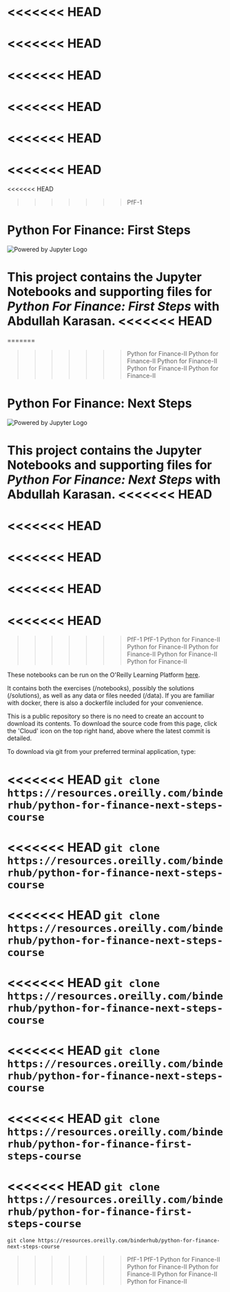 <<<<<<< HEAD
=======
<<<<<<< HEAD
=======
<<<<<<< HEAD
=======
<<<<<<< HEAD
=======
<<<<<<< HEAD
=======
<<<<<<< HEAD
=======
<<<<<<< HEAD
>>>>>>> PfF-1
# Python For Finance: First Steps

![Powered by Jupyter Logo](https://cdn.oreillystatic.com/images/icons/powered_by_jupyter.png)

This project contains the Jupyter Notebooks and supporting files for _Python For Finance: First Steps_ with Abdullah Karasan. 
<<<<<<< HEAD
=======
=======
>>>>>>> Python for Finance-II
>>>>>>> Python for Finance-II
>>>>>>> Python for Finance-II
>>>>>>> Python for Finance-II
>>>>>>> Python for Finance-II
# Python For Finance: Next Steps

![Powered by Jupyter Logo](https://cdn.oreillystatic.com/images/icons/powered_by_jupyter.png)

This project contains the Jupyter Notebooks and supporting files for _Python For Finance: Next Steps_ with Abdullah Karasan. 
<<<<<<< HEAD
=======
<<<<<<< HEAD
=======
<<<<<<< HEAD
=======
<<<<<<< HEAD
=======
<<<<<<< HEAD
=======
>>>>>>> PfF-1
>>>>>>> PfF-1
>>>>>>> Python for Finance-II
>>>>>>> Python for Finance-II
>>>>>>> Python for Finance-II
>>>>>>> Python for Finance-II
>>>>>>> Python for Finance-II

These notebooks can be run on the O'Reilly Learning Platform [here](https://learning.oreilly.com/jupyter-notebooks/~/${NOTEBOOK_FPID}).

It contains both the exercises (/notebooks), possibly the solutions (/solutions), as well as any data or files needed (/data). If you are familiar with docker, there is also a dockerfile included for your convenience. 

This is a public repository so there is no need to create an account to download its contents. To download the source code from this page, click the 'Cloud' icon on the top right hand, above where the latest commit is detailed.

To download via git from your preferred terminal application, type:

<<<<<<< HEAD
```git clone https://resources.oreilly.com/binderhub/python-for-finance-next-steps-course```
=======
<<<<<<< HEAD
```git clone https://resources.oreilly.com/binderhub/python-for-finance-next-steps-course```
=======
<<<<<<< HEAD
```git clone https://resources.oreilly.com/binderhub/python-for-finance-next-steps-course```
=======
<<<<<<< HEAD
```git clone https://resources.oreilly.com/binderhub/python-for-finance-next-steps-course```
=======
<<<<<<< HEAD
```git clone https://resources.oreilly.com/binderhub/python-for-finance-next-steps-course```
=======
<<<<<<< HEAD
```git clone https://resources.oreilly.com/binderhub/python-for-finance-first-steps-course```
=======
<<<<<<< HEAD
```git clone https://resources.oreilly.com/binderhub/python-for-finance-first-steps-course```
=======
```git clone https://resources.oreilly.com/binderhub/python-for-finance-next-steps-course```
>>>>>>> PfF-1
>>>>>>> PfF-1
>>>>>>> Python for Finance-II
>>>>>>> Python for Finance-II
>>>>>>> Python for Finance-II
>>>>>>> Python for Finance-II
>>>>>>> Python for Finance-II
